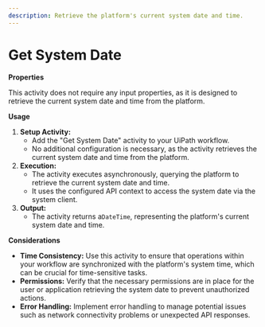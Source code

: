 ```yaml
---
description: Retrieve the platform's current system date and time.
---
```


# Get System Date

**Properties**

This activity does not require any input properties, as it is designed to retrieve the current system date and time from the platform.

**Usage**

1. **Setup Activity:**
   * Add the "Get System Date" activity to your UiPath workflow.
   * No additional configuration is necessary, as the activity retrieves the current system date and time from the platform.
2. **Execution:**
   * The activity executes asynchronously, querying the platform to retrieve the current system date and time.
   * It uses the configured API context to access the system date via the system client.
3. **Output:**
   * The activity returns a`DateTime`, representing the platform's current system date and time.

**Considerations**

* **Time Consistency:** Use this activity to ensure that operations within your workflow are synchronized with the platform's system time, which can be crucial for time-sensitive tasks.
* **Permissions:** Verify that the necessary permissions are in place for the user or application retrieving the system date to prevent unauthorized actions.
* **Error Handling:** Implement error handling to manage potential issues such as network connectivity problems or unexpected API responses.

